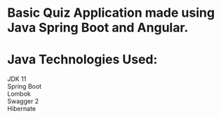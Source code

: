 # Basic Quiz Application made using Java Spring Boot and Angular.

# Java Technologies Used:<br>
JDK 11<br>
Spring Boot<br>
Lombok<br>
Swagger 2<br>
Hibernate<br>
